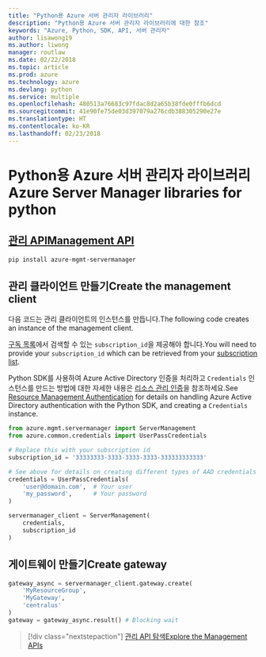 ```yaml
---
title: "Python용 Azure 서버 관리자 라이브러리"
description: "Python용 Azure 서버 관리자 라이브러리에 대한 참조"
keywords: "Azure, Python, SDK, API, 서버 관리자"
author: lisawong19
ms.author: liwong
manager: routlaw
ms.date: 02/22/2018
ms.topic: article
ms.prod: azure
ms.technology: azure
ms.devlang: python
ms.service: multiple
ms.openlocfilehash: 480513a76683c97fdac8d2a65b38fde0fffb6dcd
ms.sourcegitcommit: 41e90fe75de03d397079a276cdb388305290e27e
ms.translationtype: HT
ms.contentlocale: ko-KR
ms.lasthandoff: 02/23/2018
---
```

# <a name="azure-server-manager-libraries-for-python"></a><span data-ttu-id="7ef8c-104">Python용 Azure 서버 관리자 라이브러리</span><span class="sxs-lookup"><span data-stu-id="7ef8c-104">Azure Server Manager libraries for python</span></span>

## <a name="management-apipythonapioverviewazureservermanagermanagement"></a>[<span data-ttu-id="7ef8c-105">관리 API</span><span class="sxs-lookup"><span data-stu-id="7ef8c-105">Management API</span></span>](/python/api/overview/azure/servermanager/management)

```bash
pip install azure-mgmt-servermanager
```

## <a name="create-the-management-client"></a><span data-ttu-id="7ef8c-106">관리 클라이언트 만들기</span><span class="sxs-lookup"><span data-stu-id="7ef8c-106">Create the management client</span></span>

<span data-ttu-id="7ef8c-107">다음 코드는 관리 클라이언트의 인스턴스를 만듭니다.</span><span class="sxs-lookup"><span data-stu-id="7ef8c-107">The following code creates an instance of the management client.</span></span>

<span data-ttu-id="7ef8c-108">[구독 목록](https://manage.windowsazure.com/#Workspaces/AdminTasks/SubscriptionMapping)에서 검색할 수 있는 ``subscription_id``을 제공해야 합니다.</span><span class="sxs-lookup"><span data-stu-id="7ef8c-108">You will need to provide your ``subscription_id`` which can be retrieved from your [subscription list](https://manage.windowsazure.com/#Workspaces/AdminTasks/SubscriptionMapping).</span></span>

<span data-ttu-id="7ef8c-109">Python SDK를 사용하여 Azure Active Directory 인증을 처리하고 ``Credentials`` 인스턴스를 만드는 방법에 대한 자세한 내용은 [리소스 관리 인증](/python/azure/python-sdk-azure-authenticate)을 참조하세요.</span><span class="sxs-lookup"><span data-stu-id="7ef8c-109">See [Resource Management Authentication](/python/azure/python-sdk-azure-authenticate) for details on handling Azure Active Directory authentication with the Python SDK, and creating a ``Credentials`` instance.</span></span>

```python
from azure.mgmt.servermanager import ServerManagement
from azure.common.credentials import UserPassCredentials

# Replace this with your subscription id
subscription_id = '33333333-3333-3333-3333-333333333333'

# See above for details on creating different types of AAD credentials
credentials = UserPassCredentials(
    'user@domain.com',  # Your user
    'my_password',      # Your password
)

servermanager_client = ServerManagement(
    credentials,
    subscription_id
)
``` 

## <a name="create-gateway"></a><span data-ttu-id="7ef8c-110">게이트웨이 만들기</span><span class="sxs-lookup"><span data-stu-id="7ef8c-110">Create gateway</span></span>
```python
gateway_async = servermanager_client.gateway.create(
    'MyResourceGroup',
    'MyGateway',
    'centralus'
)
gateway = gateway_async.result() # Blocking wait
```

> [!div class="nextstepaction"]
> [<span data-ttu-id="7ef8c-111">관리 API 탐색</span><span class="sxs-lookup"><span data-stu-id="7ef8c-111">Explore the Management APIs</span></span>](/python/api/overview/azure/servermanager/management)